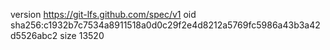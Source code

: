 version https://git-lfs.github.com/spec/v1
oid sha256:c1932b7c7534a8911518a0d0c29f2e4d8212a5769fc5986a43b3a42d5526abc2
size 13520
